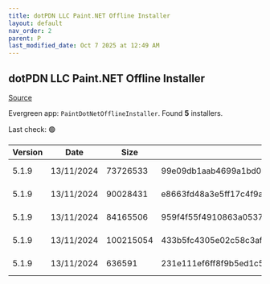 ```yaml
---
title: dotPDN LLC Paint.NET Offline Installer
layout: default
nav_order: 2
parent: P
last_modified_date: Oct 7 2025 at 12:49 AM
---
```


## dotPDN LLC Paint.NET Offline Installer

[Source](https://getpaint.net/)

Evergreen app: `PaintDotNetOfflineInstaller`. Found **5** installers.

Last check: 🟢

| Version | Date       | Size      | Sha256                                                           | Architecture | InstallerType | Type | URI                                                                                                                                                                                                              |
| ------- | ---------- | --------- | ---------------------------------------------------------------- | ------------ | ------------- | ---- | ---------------------------------------------------------------------------------------------------------------------------------------------------------------------------------------------------------------- |
| 5.1.9   | 13/11/2024 | 73726533  | 99e09db1aab4699a1bd0b32d2d6ccdb91a9f0b50fafdd70a720d99532b4cd04d | ARM64        | Default       | zip  | [https://github.com/paintdotnet/release/releases/download/v5.1.9/paint.net.5.1.9.install.arm64.zip](https://github.com/paintdotnet/release/releases/download/v5.1.9/paint.net.5.1.9.install.arm64.zip)           |
| 5.1.9   | 13/11/2024 | 90028431  | e8663fd48a3e5ff17c4f9ab1d42d398ab9cd5d556ce6f8bf09aa675a2fca2056 | ARM64        | Default       | zip  | [https://github.com/paintdotnet/release/releases/download/v5.1.9/paint.net.5.1.9.winmsi.arm64.zip](https://github.com/paintdotnet/release/releases/download/v5.1.9/paint.net.5.1.9.winmsi.arm64.zip)             |
| 5.1.9   | 13/11/2024 | 84165506  | 959f4f55f4910863a0537c53b161f71fe4a8c4573b1b2d2c8f208c4f8b159565 | x64          | Default       | zip  | [https://github.com/paintdotnet/release/releases/download/v5.1.9/paint.net.5.1.9.install.x64.zip](https://github.com/paintdotnet/release/releases/download/v5.1.9/paint.net.5.1.9.install.x64.zip)               |
| 5.1.9   | 13/11/2024 | 100215054 | 433b5fc4305e02c58c3af2eb1d25c8e501c02bb315a82fcc5fea23111aa88f72 | x64          | Default       | zip  | [https://github.com/paintdotnet/release/releases/download/v5.1.9/paint.net.5.1.9.winmsi.x64.zip](https://github.com/paintdotnet/release/releases/download/v5.1.9/paint.net.5.1.9.winmsi.x64.zip)                 |
| 5.1.9   | 13/11/2024 | 636591    | 231e111ef6ff8f9b5ed1c5e00a45b62173882e830d4c3cefbf3b7be67fe33440 | x86          | Default       | zip  | [https://github.com/paintdotnet/release/releases/download/v5.1.9/paint.net.5.1.9.install.anycpu.web.zip](https://github.com/paintdotnet/release/releases/download/v5.1.9/paint.net.5.1.9.install.anycpu.web.zip) |
